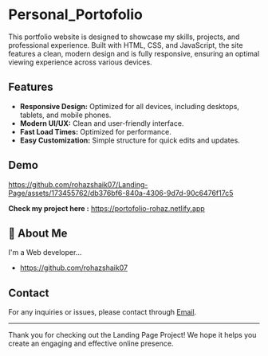 
# Personal_Portofolio

This portfolio website is designed to showcase my skills, projects, and professional experience. Built with HTML, CSS, and JavaScript, the site features a clean, modern design and is fully responsive, ensuring an optimal viewing experience across various devices.

## Features

- **Responsive Design:** Optimized for all devices, including desktops, tablets, and mobile phones.
- **Modern UI/UX:** Clean and user-friendly interface.
- **Fast Load Times:** Optimized for performance.
- **Easy Customization:** Simple structure for quick edits and updates.
## Demo

https://github.com/rohazshaik07/Landing-Page/assets/173455762/db376bf6-840a-4306-9d7d-90c6476f17c5

**Check my project here :** https://portofolio-rohaz.netlify.app



## 🚀 About Me
I'm a Web developer...

- https://github.com/rohazshaik07

## Contact

For any inquiries or issues, please contact through [Email](shaikrohaz@gmail.com).

---

Thank you for checking out the Landing Page Project! We hope it helps you create an engaging and effective online presence.
